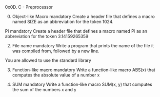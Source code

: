 0x0D. C - Preprocessor

0. Object-like Macro
mandatory
Create a header file that defines a macro named SIZE as an abbreviation for the token 1024.

Pi
mandatory
Create a header file that defines a macro named PI as an abbreviation for the token 3.14159265359

2. File name
mandatory
Write a program that prints the name of the file it was compiled from, followed by a new line.

You are allowed to use the standard library

3. Function-like macro
mandatory
Write a function-like macro ABS(x) that computes the absolute value of a number x

4. SUM
mandatory
Write a function-like macro SUM(x, y) that computes the sum of the numbers x and y
